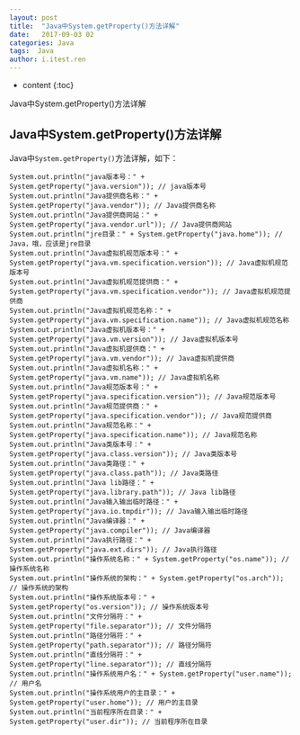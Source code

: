 ```yaml
---
layout: post
title:  "Java中System.getProperty()方法详解"
date:   2017-09-03 02
categories: Java
tags:  Java
author: i.itest.ren
---
```


* content
{:toc}

Java中System.getProperty()方法详解








## Java中System.getProperty()方法详解 ##

Java中`System.getProperty()`方法详解，如下：

	System.out.println("java版本号：" + System.getProperty("java.version")); // java版本号
	System.out.println("Java提供商名称：" + System.getProperty("java.vendor")); // Java提供商名称
	System.out.println("Java提供商网站：" + System.getProperty("java.vendor.url")); // Java提供商网站
	System.out.println("jre目录：" + System.getProperty("java.home")); // Java，哦，应该是jre目录
	System.out.println("Java虚拟机规范版本号：" + System.getProperty("java.vm.specification.version")); // Java虚拟机规范版本号
	System.out.println("Java虚拟机规范提供商：" + System.getProperty("java.vm.specification.vendor")); // Java虚拟机规范提供商
	System.out.println("Java虚拟机规范名称：" + System.getProperty("java.vm.specification.name")); // Java虚拟机规范名称
	System.out.println("Java虚拟机版本号：" + System.getProperty("java.vm.version")); // Java虚拟机版本号
	System.out.println("Java虚拟机提供商：" + System.getProperty("java.vm.vendor")); // Java虚拟机提供商
	System.out.println("Java虚拟机名称：" + System.getProperty("java.vm.name")); // Java虚拟机名称
	System.out.println("Java规范版本号：" + System.getProperty("java.specification.version")); // Java规范版本号
	System.out.println("Java规范提供商：" + System.getProperty("java.specification.vendor")); // Java规范提供商
	System.out.println("Java规范名称：" + System.getProperty("java.specification.name")); // Java规范名称
	System.out.println("Java类版本号：" + System.getProperty("java.class.version")); // Java类版本号
	System.out.println("Java类路径：" + System.getProperty("java.class.path")); // Java类路径
	System.out.println("Java lib路径：" + System.getProperty("java.library.path")); // Java lib路径
	System.out.println("Java输入输出临时路径：" + System.getProperty("java.io.tmpdir")); // Java输入输出临时路径
	System.out.println("Java编译器：" + System.getProperty("java.compiler")); // Java编译器
	System.out.println("Java执行路径：" + System.getProperty("java.ext.dirs")); // Java执行路径
	System.out.println("操作系统名称：" + System.getProperty("os.name")); // 操作系统名称
	System.out.println("操作系统的架构：" + System.getProperty("os.arch")); // 操作系统的架构
	System.out.println("操作系统版本号：" + System.getProperty("os.version")); // 操作系统版本号
	System.out.println("文件分隔符：" + System.getProperty("file.separator")); // 文件分隔符
	System.out.println("路径分隔符：" + System.getProperty("path.separator")); // 路径分隔符
	System.out.println("直线分隔符：" + System.getProperty("line.separator")); // 直线分隔符
	System.out.println("操作系统用户名：" + System.getProperty("user.name")); // 用户名
	System.out.println("操作系统用户的主目录：" + System.getProperty("user.home")); // 用户的主目录
	System.out.println("当前程序所在目录：" + System.getProperty("user.dir")); // 当前程序所在目录